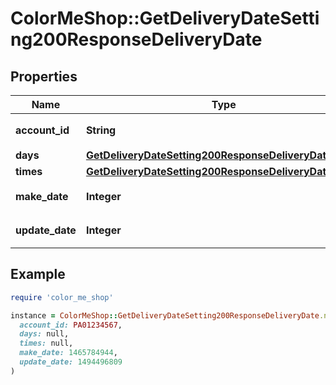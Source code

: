 # ColorMeShop::GetDeliveryDateSetting200ResponseDeliveryDate

## Properties

| Name | Type | Description | Notes |
| ---- | ---- | ----------- | ----- |
| **account_id** | **String** | ショップアカウントID | [optional] |
| **days** | [**GetDeliveryDateSetting200ResponseDeliveryDateDays**](GetDeliveryDateSetting200ResponseDeliveryDateDays.md) |  | [optional] |
| **times** | [**GetDeliveryDateSetting200ResponseDeliveryDateTimes**](GetDeliveryDateSetting200ResponseDeliveryDateTimes.md) |  | [optional] |
| **make_date** | **Integer** | 配送日時設定作成日時 | [optional] |
| **update_date** | **Integer** | 配送日時設定更新日時 | [optional] |

## Example

```ruby
require 'color_me_shop'

instance = ColorMeShop::GetDeliveryDateSetting200ResponseDeliveryDate.new(
  account_id: PA01234567,
  days: null,
  times: null,
  make_date: 1465784944,
  update_date: 1494496809
)
```

